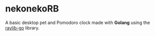 # nekonekoRB

A basic desktop pet and Pomodoro clock made with **Golang** using the [raylib-go](https://github.com/gen2brain/raylib-go) library.